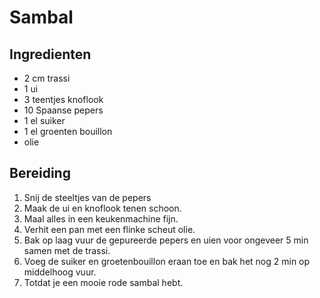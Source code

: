 # Sambal

## Ingredienten

- 2 cm trassi
- 1 ui
- 3 teentjes knoflook
- 10 Spaanse pepers
- 1 el suiker
- 1 el groenten bouillon
- olie

## Bereiding

1. Snij de steeltjes van de pepers
2. Maak de ui en knoflook tenen schoon.
3. Maal alles in een keukenmachine fijn.
4. Verhit een pan met een flinke scheut olie.
5. Bak op laag vuur de gepureerde pepers en uien voor ongeveer 5 min samen met de trassi.
6. Voeg de suiker en groetenbouillon eraan toe en bak het nog 2 min op middelhoog vuur.
7. Totdat je een mooie rode sambal hebt.
